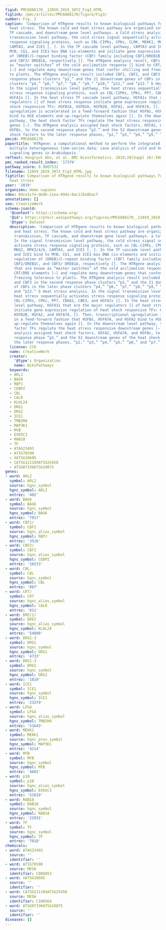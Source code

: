 ```yaml
---
figid: PMC6886170__12859_2019_3072_Fig3_HTML
figlink: /pmc/articles/PMC6886170/figure/Fig3/
number: Fig. 3
caption: 'Comparison of HTRgene results to known biological pathways for cold and
  heat stress. The known cold and heat stress pathway are organized into signal transmission,
  TF cascade, and downstream gene level pathways. a Cold stress analysis. In the signal
  transmission level pathway, the cold stress signal sequentially activate stress
  response signaling proteins, such as CBL-CIPKs, CPKs, CLRK, MEKK1, MKK2, MPK3/4/6,
  CAMTA3, and ICE1 [, ]. In the TF cascade level pathway, CAMTA3 and ICE1 bind to
  MYB, CG1, and ICE1-box DNA cis-elements and initiate gene expression regulation
  of (DREB)/C-repeat binding factor (CBF) family including CBF1/DREB1B, CBF2/DREB1C,
  and CBF3/ DREB1A, respectively []. The HTRgene analysis result, CBFs that are known
  as “master switches” of the cold acclimation response [] bind to CRT/DRE elements
  [–] and regulate many downstream genes that confer chilling and freezing tolerance
  to plants. The HTRgene analysis result included CBF1, CBF2, and CBF3 in the second
  response phase clusters “p2,” and the 21 donwstream genes of CBFs in the later phase
  clusters “p4,” “p6,” “p7,” “p8,” “p9,” “p10,” “p11,” and “p12.” b Heat stress analysis.
  In the signal transmission level pathway, the heat stress sequentially activates
  stress response signaling proteins, such as CBL-CIPKs, CPKs, PP7, CDKA1, CBK3, and
  HSFA1s []. In the heat stress TF cascade level pathway, HSFA1s that are the major
  regulators [] of heat stress response initiate gene expression regulation of heat
  shock responsive TFs: HSFB1A, HSFB2A, HSFB2B, HSFA2, and HSFA7A, []. Then, transcriptional
  upregulation is accelerated in a feed-forward fashion that HSFBs, HSFA7A, and HSFA2
  bind to HSE elements and up-regulate themselves again []. In the downstream level
  pathway, the heat shock factor TFs regulate the heat stress responsive downstream
  genes [–]. The HTRgene analysis assigned heat shock factors, HSFA2, HSFA7A, and
  HSFBs, to the second response phase “p2.” and the 52 downstream genes of the heat
  shock factors to the later response phases, “p2,” “p3,” “p4,” “p5,” “p6,” and “p7.”'
pmcid: PMC6886170
papertitle: 'HTRgene: a computational method to perform the integrated analysis of
  multiple heterogeneous time-series data: case analysis of cold and heat stress response
  signaling genes in Arabidopsis.'
reftext: Hongryul Ahn, et al. BMC Bioinformatics. 2019;20(Suppl 16):588.
pmc_ranked_result_index: '17379'
pathway_score: 0.9007532
filename: 12859_2019_3072_Fig3_HTML.jpg
figtitle: Comparison of HTRgene results to known biological pathways for cold and
  heat stress
year: '2019'
organisms: Homo sapiens
ndex: 0dce1cfe-de9b-11ea-99da-0ac135e8bacf
annotations: []
seo: CreativeWork
schema-jsonld:
  '@context': https://schema.org/
  '@id': https://pfocr.wikipathways.org/figures/PMC6886170__12859_2019_3072_Fig3_HTML.html
  '@type': Dataset
  description: 'Comparison of HTRgene results to known biological pathways for cold
    and heat stress. The known cold and heat stress pathway are organized into signal
    transmission, TF cascade, and downstream gene level pathways. a Cold stress analysis.
    In the signal transmission level pathway, the cold stress signal sequentially
    activate stress response signaling proteins, such as CBL-CIPKs, CPKs, CLRK, MEKK1,
    MKK2, MPK3/4/6, CAMTA3, and ICE1 [, ]. In the TF cascade level pathway, CAMTA3
    and ICE1 bind to MYB, CG1, and ICE1-box DNA cis-elements and initiate gene expression
    regulation of (DREB)/C-repeat binding factor (CBF) family including CBF1/DREB1B,
    CBF2/DREB1C, and CBF3/ DREB1A, respectively []. The HTRgene analysis result, CBFs
    that are known as “master switches” of the cold acclimation response [] bind to
    CRT/DRE elements [–] and regulate many downstream genes that confer chilling and
    freezing tolerance to plants. The HTRgene analysis result included CBF1, CBF2,
    and CBF3 in the second response phase clusters “p2,” and the 21 donwstream genes
    of CBFs in the later phase clusters “p4,” “p6,” “p7,” “p8,” “p9,” “p10,” “p11,”
    and “p12.” b Heat stress analysis. In the signal transmission level pathway, the
    heat stress sequentially activates stress response signaling proteins, such as
    CBL-CIPKs, CPKs, PP7, CDKA1, CBK3, and HSFA1s []. In the heat stress TF cascade
    level pathway, HSFA1s that are the major regulators [] of heat stress response
    initiate gene expression regulation of heat shock responsive TFs: HSFB1A, HSFB2A,
    HSFB2B, HSFA2, and HSFA7A, []. Then, transcriptional upregulation is accelerated
    in a feed-forward fashion that HSFBs, HSFA7A, and HSFA2 bind to HSE elements and
    up-regulate themselves again []. In the downstream level pathway, the heat shock
    factor TFs regulate the heat stress responsive downstream genes [–]. The HTRgene
    analysis assigned heat shock factors, HSFA2, HSFA7A, and HSFBs, to the second
    response phase “p2.” and the 52 downstream genes of the heat shock factors to
    the later response phases, “p2,” “p3,” “p4,” “p5,” “p6,” and “p7.”'
  license: CC0
  name: CreativeWork
  creator:
    '@type': Organization
    name: WikiPathways
  keywords:
  - ARL2
  - BAG6
  - RBPJ
  - CEBPZ
  - CBL
  - CALR
  - KLHL24
  - DRG1
  - DRG2
  - ICE1
  - TMBIM4
  - MAP3K1
  - MYB
  - EXOSC3
  - RAB18
  - TF
  - ATAG23493
  - ATIG76590
  - XATSG10695
  - CATSG12110XATSG25450
  - ATSG07330ATSG19875
genes:
- word: ARL2
  symbol: ARL2
  source: hgnc_symbol
  hgnc_symbol: ARL2
  entrez: '402'
- word: BAG6
  symbol: BAG6
  source: hgnc_symbol
  hgnc_symbol: BAG6
  entrez: '7917'
- word: CBF1/
  symbol: CBF1
  source: hgnc_alias_symbol
  hgnc_symbol: RBPJ
  entrez: '3516'
- word: CBF2/
  symbol: CBF2
  source: hgnc_alias_symbol
  hgnc_symbol: CEBPZ
  entrez: '10153'
- word: CBL-
  symbol: CBL
  source: hgnc_symbol
  hgnc_symbol: CBL
  entrez: '867'
- word: CRT/
  symbol: CRT
  source: hgnc_alias_symbol
  hgnc_symbol: CALR
  entrez: '811'
- word: DRE(1)
  symbol: DRE1
  source: hgnc_alias_symbol
  hgnc_symbol: KLHL24
  entrez: '54800'
- word: DRG1-3
  symbol: DRG1
  source: hgnc_symbol
  hgnc_symbol: DRG1
  entrez: '4733'
- word: DRG1-3
  symbol: DRG2
  source: hgnc_symbol
  hgnc_symbol: DRG2
  entrez: '1819'
- word: ICE1
  symbol: ICE1
  source: hgnc_symbol
  hgnc_symbol: ICE1
  entrez: '23379'
- word: LFG4
  symbol: LFG4
  source: hgnc_alias_symbol
  hgnc_symbol: TMBIM4
  entrez: '51643'
- word: MEKK1
  symbol: MEKK1
  source: hgnc_prev_symbol
  hgnc_symbol: MAP3K1
  entrez: '4214'
- word: MÝB
  symbol: MYB
  source: hgnc_symbol
  hgnc_symbol: MYB
  entrez: '4602'
- word: p10
  symbol: p10
  source: hgnc_alias_symbol
  hgnc_symbol: EXOSC3
  entrez: '51010'
- word: RAB18
  symbol: RAB18
  source: hgnc_symbol
  hgnc_symbol: RAB18
  entrez: '22931'
- word: TF
  symbol: TF
  source: hgnc_symbol
  hgnc_symbol: TF
  entrez: '7018'
chemicals:
- word: ATAG23493
  source: ''
  identifier: ''
- word: ATIG76590
  source: MESH
  identifier: C088853
- word: XATSG10695
  source: ''
  identifier: ''
- word: CATSG12110XATSG25450
  source: MESH
  identifier: C108564
- word: ATSG07330ATSG19875
  source: ''
  identifier: ''
diseases: []
---
```

